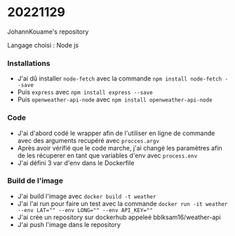 # 20221129
JohannKouame's repository

Langage choisi : Node js
### Installations
* J'ai dû installer `node-fetch` avec la commande `npm install node-fetch --save`
* Puis `express` avec `npm install express --save`
* Puis `openweather-api-node` avec `npm install openweather-api-node`

### Code
* J'ai d'abord codé le wrapper afin de l'utiliser en ligne de commande avec des arguments recupéré avec `procces.argv`
* Après avoir vérifié que le code marche, j'ai changé les paramètres afin de les récuperer en tant que variables d'env avec `process.env`
* J'ai défini 3 var d'env dans le Dockerfile

### Build de l'image
* J'ai build l'image avec `docker build -t weather`
* J'ai l'ai run pour faire un test avec la commande `docker run -it weather --env LAT="" --env LONG="" --env API_KEY=""`
* J'ai crée un repository sur dockerhub appeleé bblksam16/weather-api
* J'ai push l'image dans le repository
